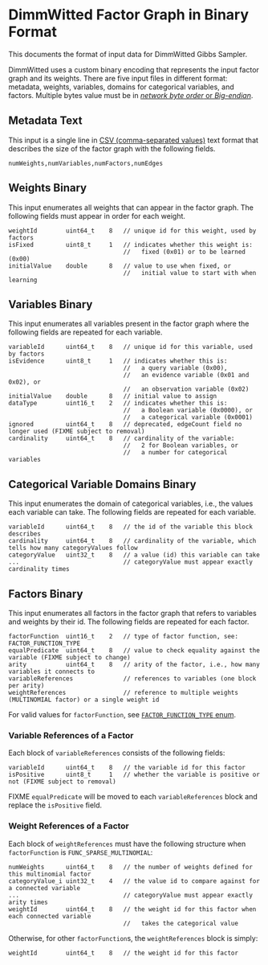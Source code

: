 # DimmWitted Factor Graph in Binary Format

This documents the format of input data for DimmWitted Gibbs Sampler.

DimmWitted uses a custom binary encoding that represents the input factor graph and its weights.
There are five input files in different format: metadata, weights, variables, domains for categorical variables, and factors.
Multiple bytes value must be in [*network byte order* or *Big-endian*](https://en.wikipedia.org/wiki/Endianness).

## Metadata Text
This input is a single line in [CSV (comma-separated values)](https://en.wikipedia.org/wiki/Comma-separated_values) text format that describes the size of the factor graph with the following fields.

    numWeights,numVariables,numFactors,numEdges


## Weights Binary
This input enumerates all weights that can appear in the factor graph.
The following fields must appear in order for each weight.

    weightId        uint64_t    8   // unique id for this weight, used by factors
    isFixed         uint8_t     1   // indicates whether this weight is:
                                    //   fixed (0x01) or to be learned (0x00)
    initialValue    double      8   // value to use when fixed, or
                                    //   initial value to start with when learning

## Variables Binary
This input enumerates all variables present in the factor graph where the following fields are repeated for each variable.

    variableId      uint64_t    8   // unique id for this variable, used by factors
    isEvidence      uint8_t     1   // indicates whether this is:
                                    //   a query variable (0x00),
                                    //   an evidence variable (0x01 and 0x02), or
                                    //   an observation variable (0x02)
    initialValue    double      8   // initial value to assign
    dataType        uint16_t    2   // indicates whether this is:
                                    //   a Boolean variable (0x0000), or
                                    //   a categorical variable (0x0001)
    ignored         uint64_t    8   // deprecated, edgeCount field no longer used (FIXME subject to removal)
    cardinality     uint64_t    8   // cardinality of the variable:
                                    //   2 for Boolean variables, or
                                    //   a number for categorical variables

## Categorical Variable Domains Binary
This input enumerates the domain of categorical variables, i.e., the values each variable can take.
The following fields are repeated for each variable.

    variableId      uint64_t    8   // the id of the variable this block describes
    cardinality     uint64_t    8   // cardinality of the variable, which tells how many categoryValues follow
    categoryValue   uint32_t    8   // a value (id) this variable can take
    ...                             // categoryValue must appear exactly cardinality times



## Factors Binary
This input enumerates all factors in the factor graph that refers to variables and weights by their id.
The following fields are repeated for each factor.

    factorFunction  uint16_t    2   // type of factor function, see: FACTOR_FUNCTION_TYPE
    equalPredicate  uint64_t    8   // value to check equality against the variable (FIXME subject to change)
    arity           uint64_t    8   // arity of the factor, i.e., how many variables it connects to
    variableReferences              // references to variables (one block per arity)
    weightReferences                // reference to multiple weights (MULTINOMIAL factor) or a single weight id

For valid values for `factorFunction`, see [`FACTOR_FUNCTION_TYPE` enum](../src/common.h).

### Variable References of a Factor
Each block of `variableReferences` consists of the following fields:

    variableId      uint64_t    8   // the variable id for this factor
    isPositive      uint8_t     1   // whether the variable is positive or not (FIXME subject to removal)

FIXME `equalPredicate` will be moved to each `variableReferences` block and replace the `isPositive` field.

### Weight References of a Factor
Each block of `weightReferences` must have the following structure when `factorFunction` is `FUNC_SPARSE_MULTINOMIAL`:

    numWeights      uint64_t    8   // the number of weights defined for this multinomial factor
    categoryValue_i uint32_t    4   // the value id to compare against for a connected variable
    ...                             // categoryValue must appear exactly arity times
    weightId        uint64_t    8   // the weight id for this factor when each connected variable
                                    //   takes the categorical value

Otherwise, for other `factorFunction`s, the `weightReferences` block is simply:

    weightId        uint64_t    8   // the weight id for this factor

